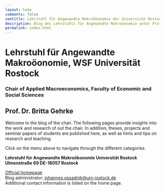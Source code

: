 ```yaml
---
layout: home
comments: false
seotitle: Lehrstuhl für Angewandte Makroökonomie der Universität Rostock
description: Blog des Lehrstuhls für Angewandte Makroöonomie unter Prof. Dr. Britta Gehrke, WSF Universität Rostock.
permalink: index.html
---
```

# Lehrstuhl für Angewandte Makroöonomie, WSF Universität Rostock
### Chair of Applied Macroeconomics, Faculty of Economic and Social Sciences
## Prof. Dr. Britta Gehrke

Welcome to the blog of the chair.
The following pages provide insights into the work and research of out the chair. In addition, theses, projects and seminar papers of students are published here, as well as hints and tips on research and teaching.

Click on the menu above to navigate through the different categories.

**Lehrstuhl für Angewandte Makroökonomie
Universität Rostock
Ulmenstraße 69
DE-18057 Rostock**

<a href="https://www.vwl.uni-rostock.de/institut/professuren-i/angewandte-makrooekonomie-prof-dr-britta-gehrke/">Official homepage</a> <br>
Blog administrator: johannes.ossadnik@uni-rostock.de<br>
Additional contact information is listed on the home page.
